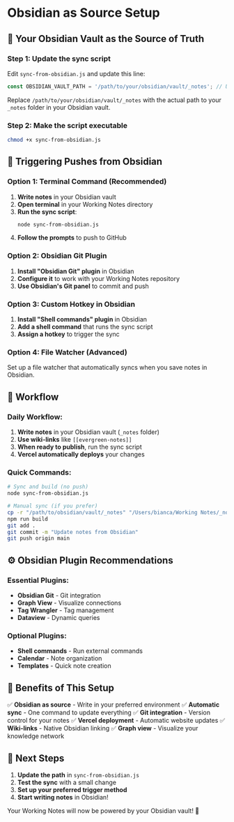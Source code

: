 # Obsidian as Source Setup

## 🎯 **Your Obsidian Vault as the Source of Truth**

### **Step 1: Update the sync script**
Edit `sync-from-obsidian.js` and update this line:
```javascript
const OBSIDIAN_VAULT_PATH = '/path/to/your/obsidian/vault/_notes'; // UPDATE THIS
```

Replace `/path/to/your/obsidian/vault/_notes` with the actual path to your `_notes` folder in your Obsidian vault.

### **Step 2: Make the script executable**
```bash
chmod +x sync-from-obsidian.js
```

## 🚀 **Triggering Pushes from Obsidian**

### **Option 1: Terminal Command (Recommended)**
1. **Write notes** in your Obsidian vault
2. **Open terminal** in your Working Notes directory
3. **Run the sync script**:
   ```bash
   node sync-from-obsidian.js
   ```
4. **Follow the prompts** to push to GitHub

### **Option 2: Obsidian Git Plugin**
1. **Install "Obsidian Git" plugin** in Obsidian
2. **Configure it** to work with your Working Notes repository
3. **Use Obsidian's Git panel** to commit and push

### **Option 3: Custom Hotkey in Obsidian**
1. **Install "Shell commands" plugin** in Obsidian
2. **Add a shell command** that runs the sync script
3. **Assign a hotkey** to trigger the sync

### **Option 4: File Watcher (Advanced)**
Set up a file watcher that automatically syncs when you save notes in Obsidian.

## 📝 **Workflow**

### **Daily Workflow:**
1. **Write notes** in your Obsidian vault (`_notes` folder)
2. **Use wiki-links** like `[[evergreen-notes]]`
3. **When ready to publish**, run the sync script
4. **Vercel automatically deploys** your changes

### **Quick Commands:**
```bash
# Sync and build (no push)
node sync-from-obsidian.js

# Manual sync (if you prefer)
cp -r "/path/to/obsidian/vault/_notes" "/Users/bianca/Working Notes/_notes"
npm run build
git add .
git commit -m "Update notes from Obsidian"
git push origin main
```

## ⚙️ **Obsidian Plugin Recommendations**

### **Essential Plugins:**
- **Obsidian Git** - Git integration
- **Graph View** - Visualize connections
- **Tag Wrangler** - Tag management
- **Dataview** - Dynamic queries

### **Optional Plugins:**
- **Shell commands** - Run external commands
- **Calendar** - Note organization
- **Templates** - Quick note creation

## 🎯 **Benefits of This Setup**

✅ **Obsidian as source** - Write in your preferred environment
✅ **Automatic sync** - One command to update everything
✅ **Git integration** - Version control for your notes
✅ **Vercel deployment** - Automatic website updates
✅ **Wiki-links** - Native Obsidian linking
✅ **Graph view** - Visualize your knowledge network

## 🚀 **Next Steps**

1. **Update the path** in `sync-from-obsidian.js`
2. **Test the sync** with a small change
3. **Set up your preferred trigger method**
4. **Start writing notes** in Obsidian!

Your Working Notes will now be powered by your Obsidian vault! 🌱 